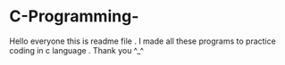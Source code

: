 # C-Programming-
Hello everyone this is readme file .
I made all these programs to practice coding in c language . Thank you ^_^
